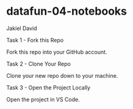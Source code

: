 # datafun-04-notebooks

Jakiel David 

Task 1 - Fork this Repo

Fork this repo into your GitHub account.

Task 2 - Clone Your Repo

Clone your new repo down to your machine.

Task 3 - Open the Project Locally

Open the project in VS Code.